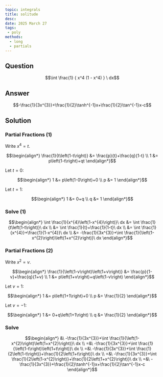 ```yaml
---
topic: integrals
title: solitude
desc: 
date: 2025 March 27
tags:
 - poly
methods:
  - long
  - partials
---
```



## Question
```math
\int
  \frac{1}
    { x^4 (1 - x^4) }
\ dx
```


## Answer
```math
-\frac{1}{3x^{3}}+\frac{1}{2}\tanh^{-1}x+\frac{1}{2}\tan^{-1}x-c
```


## Solution

### Partial Fractions (1)
Write $x^4 = t$.

```math
\begin{align*}
  \frac{1}{t\left(1-t\right)} &= \frac{p}{t}+\frac{q}{1-t}
  \\ 1 &= p\left(1-t\right)+qt
\end{align*}
```

Let $t = 0$:

```math
\begin{align*}
  1 &= p\left(1-0\right)+0
  \\ p &= 1
\end{align*}
```

Let $t = 1$:

```math
\begin{align*}
  1 &= 0+q
  \\ q &= 1
\end{align*}
```

### Solve (1)
```math
\begin{align*}
  \int \frac{1}{x^{4}\left(1-x^{4}\right)}\ dx
    &= \int \frac{1}{t\left(1-t\right)}\ dx
  \\ &= \int \frac{1}{t}+\frac{1}{1-t}\ dx
  \\ &= \int \frac{1}{x^{4}}+\frac{1}{1-x^{4}}\ dx
  \\ &= -\frac{1}{3x^{3}}+\int \frac{1}{\left(1-x^{2}\right)\left(1+x^{2}\right)}\ dx
\end{align*}
```

### Partial Fractions (2)
Write $x^2 = v$.

```math
\begin{align*}
  \frac{1}{\left(1-v\right)\left(1+v\right)} &= \frac{p}{1-v}+\frac{q}{1+v}
  \\ 1 &= p\left(1+v\right)+q\left(1-v\right)
\end{align*}
```

Let $v = 1$:

```math
\begin{align*}
  1 &= p\left(1+1\right)+0
  \\ p &= \frac{1}{2}
\end{align*}
```

Let $v = -1$:

```math
\begin{align*}
  1 &= 0+q\left(1+1\right)
  \\ q &= \frac{1}{2}
\end{align*}
```

### Solve
```math
\begin{align*}
  &\ -\frac{1}{3x^{3}}+\int \frac{1}{\left(1-x^{2}\right)\left(1+x^{2}\right)}\ dx
  \\ =&\ -\frac{1}{3x^{3}}+\int \frac{1}{\left(1-t\right)\left(1+t\right)}\ dx
  \\ =&\ -\frac{1}{3x^{3}}+\int \frac{1}{2\left(1-t\right)}+\frac{1}{2\left(1+t\right)}\ dx
  \\ =&\ -\frac{1}{3x^{3}}+\int \frac{1}{2\left(1-x^{2}\right)}+\frac{1}{2\left(1+x^{2}\right)}\ dx
  \\ =&\ -\frac{1}{3x^{3}}+\frac{1}{2}\tanh^{-1}x+\frac{1}{2}\tan^{-1}x-c
\end{align*}
```
